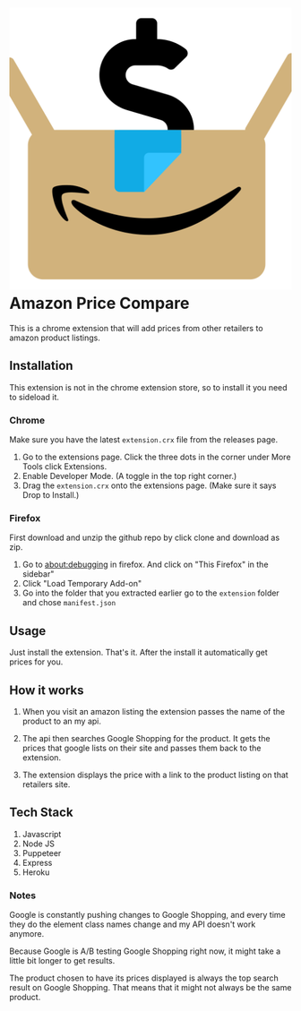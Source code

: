 # ![logo](https://github.com/bobsfriend12/amazon-price-compare/blob/v1.0/extension/img/logo1024.png?raw=true)Amazon Price Compare

This is a chrome extension that will add prices from other retailers to amazon product listings.

## Installation

This extension is not in the chrome extension store, so to install it you need to sideload it.

### Chrome

Make sure you have the latest `extension.crx` file from the releases page.

1. Go to the extensions page. Click the three dots in the corner under More Tools click Extensions.
2. Enable Developer Mode. (A toggle in the top right corner.)
3. Drag the `extension.crx` onto the extensions page. (Make sure it says Drop to Install.)

### Firefox

First download and unzip the github repo by click clone and download as zip.

1. Go to [about:debugging](about:debugging) in firefox. And click on "This Firefox" in the sidebar"
2. Click "Load Temporary Add-on"
3. Go into the folder that you extracted earlier go to the `extension` folder and chose `manifest.json`

## Usage

Just install the extension. That's it. After the install it automatically get prices for you.

## How it works

1. When you visit an amazon listing the extension passes the name of the product to an my api.

2. The api then searches Google Shopping for the product. It gets the prices that google lists on their site and passes them back to the extension.

3. The extension displays the price with a link to the product listing on that retailers site.

## Tech Stack

1. Javascript
2. Node JS
3. Puppeteer
4. Express
5. Heroku

### Notes

Google is constantly pushing changes to Google Shopping, and every time they do the element class names change and my API doesn't work anymore.

Because Google is A/B testing Google Shopping right now, it might take a little bit longer to get results.

The product chosen to have its prices displayed is always the top search result on Google Shopping. That means that it might not always be the same product.
